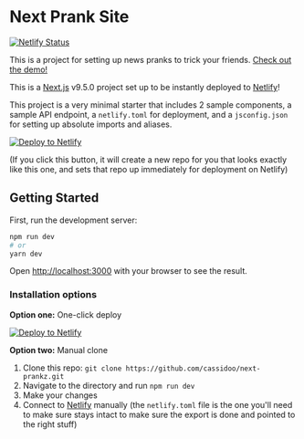 # Next Prank Site

[![Netlify Status](https://api.netlify.com/api/v1/badges/b236bd20-d636-45b1-a6f2-5a96b4228ac4/deploy-status)](https://app.netlify.com/sites/chicag0tribune/deploys)

This is a project for setting up news pranks to trick your friends. [Check out the demo!](https://chicag0tribune.netlify.app/)

This is a [Next.js](https://nextjs.org/) v9.5.0 project set up to be instantly deployed to [Netlify](https://url.netlify.com/Bk4UicocL)!

This project is a very minimal starter that includes 2 sample components, a sample API endpoint, a `netlify.toml` for deployment, and a `jsconfig.json` for setting up absolute imports and aliases.

[![Deploy to Netlify](https://www.netlify.com/img/deploy/button.svg)](https://app.netlify.com/start/deploy?repository=https://github.com/cassidoo/next-prankz&utm_source=github&utm_medium=nextprankz-cs&utm_campaign=devex)

(If you click this button, it will create a new repo for you that looks exactly like this one, and sets that repo up immediately for deployment on Netlify)

## Getting Started

First, run the development server:

```bash
npm run dev
# or
yarn dev
```

Open [http://localhost:3000](http://localhost:3000) with your browser to see the result.

### Installation options

**Option one:** One-click deploy

[![Deploy to Netlify](https://www.netlify.com/img/deploy/button.svg)](https://app.netlify.com/start/deploy?repository=https://github.com/cassidoo/next-prankz&utm_source=github&utm_medium=nextprankz-cs&utm_campaign=devex)

**Option two:** Manual clone

1. Clone this repo: `git clone https://github.com/cassidoo/next-prankz.git`
2. Navigate to the directory and run `npm run dev`
3. Make your changes
4. Connect to [Netlify](https://url.netlify.com/Bk4UicocL) manually (the `netlify.toml` file is the one you'll need to make sure stays intact to make sure the export is done and pointed to the right stuff)
